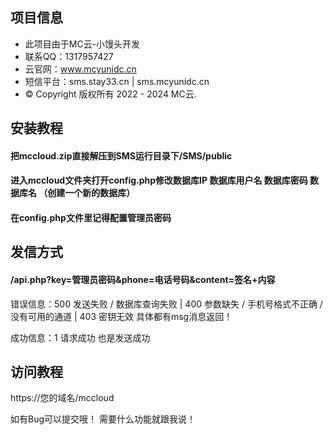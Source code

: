 ## 项目信息
* 此项目由于MC云-小馒头开发
* 联系QQ：1317957427
* 云官网：www.mcyunidc.cn
* 短信平台：sms.stay33.cn | sms.mcyunidc.cn
* © Copyright 版权所有 2022 - 2024 MC云.

## 安装教程
#### 把mccloud.zip直接解压到SMS运行目录下/SMS/public
#### 进入mccloud文件夹打开config.php修改数据库IP 数据库用户名 数据库密码 数据库名 （创建一个新的数据库）
#### 在config.php文件里记得配置管理员密码

## 发信方式
#### /api.php?key=管理员密码&phone=电话号码&content=签名+内容

错误信息：500 发送失败 / 数据库查询失败 | 400 参数缺失 / 手机号格式不正确 / 没有可用的通道 | 403 密钥无效
具体都有msg消息返回！

成功信息：1 请求成功 也是发送成功

## 访问教程
https://您的域名/mccloud


如有Bug可以提交哦！
需要什么功能就跟我说！